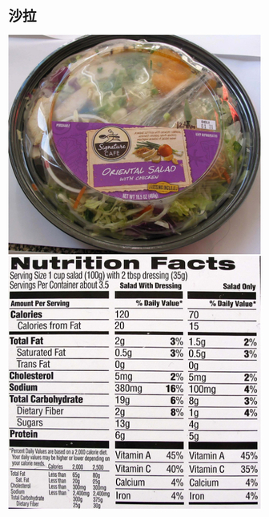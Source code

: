 # 沙拉

![SignatureCAFE_OrientalSaladWithChilcken](/images/沙拉/SignatureCAFE_OrientalSaladWithChilcken.jpg)
![SignatureCAFE_OrientalSaladWithChilcken_营养标签](/images/沙拉/SignatureCAFE_OrientalSaladWithChilcken_营养标签.jpg)
